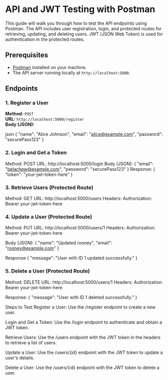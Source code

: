 # API and JWT Testing with Postman

This guide will walk you through how to test the API endpoints using Postman. The API includes user registration, login, and protected routes for retrieving, updating, and deleting users. JWT (JSON Web Token) is used for authentication in the protected routes.

## Prerequisites

- [Postman](https://www.postman.com/downloads/) installed on your machine.
- The API server running locally at `http://localhost:5000`.

## Endpoints

### 1. Register a User

**Method:** `POST`  
**URL:** `http://localhost:5000/register`  
**Body (JSON):**

json
{
  "name": "Alice Johnson",
  "email": "alice@example.com",
  "password": "securePass123"
}

###  2. Login and Get a Token
Method: POST
URL: http://localhost:5000/login
Body (JSON):
{
  "email": "belachew@example.com",
  "password": "securePass123"
}
Response:
{
  "token": "your-jwt-token-here"
}

### 3. Retrieve Users (Protected Route)
Method: GET
URL: http://localhost:5000/users
Headers:
Authorization: Bearer your-jwt-token-here

### 4. Update a User (Protected Route)
Method: PUT
URL: http://localhost:5000/users/1
Headers:
Authorization: Bearer your-jwt-token-here

Body (JSON):
{
  "name": "Updated rooney",
  "email": "rooney@example.com"
}

Response
{
  "message": "User with ID 1 updated successfully."
}

### 5. Delete a User (Protected Route)
Method: DELETE
URL: http://localhost:5000/users/1
Headers:
Authorization: Bearer your-jwt-token-here

Response:
{
  "message": "User with ID 1 deleted successfully."
}

Steps to Test
Register a User: Use the /register endpoint to create a new user.

Login and Get a Token: Use the /login endpoint to authenticate and obtain a JWT token.

Retrieve Users: Use the /users endpoint with the JWT token in the headers to retrieve a list of users.

Update a User: Use the /users/{id} endpoint with the JWT token to update a user's details.

Delete a User: Use the /users/{id} endpoint with the JWT token to delete a user.
```
